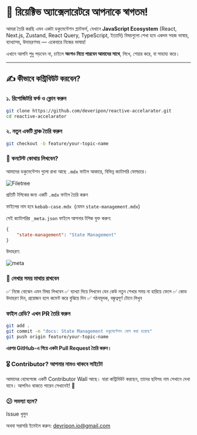 # 🙌 রিয়েক্টিভ অ্যাক্সেলারেটরে আপনাকে স্বাগতম!

আমরা তৈরি করছি এমন একটা ডকুমেন্টেশন প্ল্যাটফর্ম, যেখানে **JavaScript Ecosystem** (React, Next.js, Zustand, React Query, TypeScript, ইত্যাদি) বিষয়গুলো শেখা হবে একদম সহজ ভাষায়, ব্যাখ্যাসহ, উদাহরণসহ — একেবারে নিজের ভাষায়!

এখানে আপনি শুধু পড়বেন না, চাইলে **অংশও নিতে পারবেন আমাদের সাথে**, লিখে, শেয়ার করে, বা সাহায্য করে।

---

## ✍️ কীভাবে কন্ট্রিবিউট করবেন?

### ১. রিপোজিটরি ফর্ক ও ক্লোন করুন

```bash
git clone https://github.com/deveripon/reactive-accelarator.git
cd reactive-accelarator
```

### ২. নতুন একটি ব্রাঞ্চ তৈরি করুন

```bash
git checkout -b feature/your-topic-name
```

### 📁 কনটেন্ট কোথায় লিখবেন?

আমাদের ডকুমেন্টেশন গুলো রাখা আছে `.mdx` ফাইল আকারে, বিভিন্ন ক্যাটাগরি ফোল্ডারে।

![Filetree](./public/filetree.png)

প্রতিটি টপিকের জন্য একটি `.mdx` ফাইল তৈরি করুন

ফাইলের নাম হবে `kebab-case.mdx `(যেমন `state-management.mdx`)

সেই ক্যাটাগরির `_meta.json` ফাইলে আপনার টপিক যুক্ত করুন:

```json
{
    "state-management": "State Management"
}
```

উদাহরণ:

![meta](./public/meta.png)

### 🧠 লেখার সময় মাথায় রাখবেন

✅ নিজে বোঝেন এমন বিষয় লিখবেন
✅ ব্যাখ্যা দিয়ে লিখবেন যেন কেউ নতুন শেখার সময় না হারিয়ে ফেলে
✅ কোড উদাহরণ দিন, প্রয়োজন হলে কমেন্ট করে বুঝিয়ে দিন
✅ গঠনমূলক, বন্ধুত্বপূর্ণ টোনে লিখুন

### ফাইল রেডি? এখন PR তৈরি করুন

```bash
git add .
git commit -m "docs: State Management ডকুমেন্টেশন যোগ করা হয়েছে"
git push origin feature/your-topic-name
```

**এরপর GitHub-এ গিয়ে একটা Pull Request তৈরি করুন।**

### 🎖️ Contributor? আপনার নামও থাকবে সাইটে!

আমাদের হোমপেজে একটি Contributor Wall আছে।
যারা কন্ট্রিবিউট করছেন, তাদের ছবিসহ নাম সেখানে দেখা যাবে।
আপনিও থাকতে পারেন সেখানেই! 🌟

### 😕 সমস্যা হলে?

Issue খুলুন

অথবা সরাসরি ইমেইল করুন: devripon.io@gmail.com

